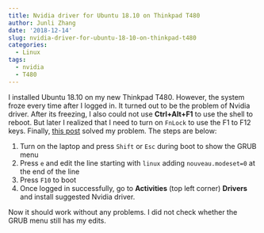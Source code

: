 ```yaml
---
title: Nvidia driver for Ubuntu 18.10 on Thinkpad T480
author: Junli Zhang
date: '2018-12-14'
slug: nvidia-driver-for-ubuntu-18-10-on-thinkpad-t480
categories:
  - Linux
tags:
  - nvidia
  - T480
---
```


I installed Ubuntu 18.10 on my new Thinkpad T480. However, the system froze every time after I logged in. It turned out to be the problem of Nvidia driver. After its freezing, I also could not use **Ctrl+Alt+F1** to use the shell to reboot. But later I realized that I need to turn on `FnLock` to use the F1 to F12 keys. Finally, [this post](https://askubuntu.com/questions/1044813/ubuntu-18-04-and-nvidia-stuck-after-boot) solved my problem. The steps are below:

1. Turn on the laptop and press `Shift` or `Esc` during boot to show the GRUB menu
2. Press `e` and edit the line starting with `linux` adding `nouveau.modeset=0` at the end of the line
3. Press `F10` to boot
4. Once logged in successfully, go to **Activities** (top left corner) **Drivers** and install suggested Nvidia driver.

Now it should work without any problems. I did not check whether the GRUB menu still has my edits.